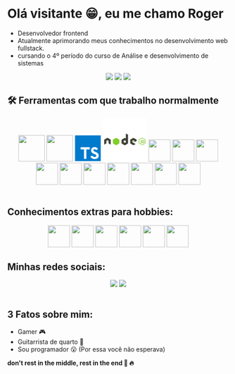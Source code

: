 
# Olá visitante :grin:, eu me chamo **Roger** 
- Desenvolvedor frontend
- Atualmente aprimorando meus conhecimentos no desenvolvimento web fullstack.
- cursando o 4º período do curso de Análise e desenvolvimento de sistemas

<div align="center">
  <img height="160em" src="https://github-readme-stats.vercel.app/api?username=RogerAlbuquerque&show_icons=true&theme=radical&include_all_commits=true&count_private=true"/>
  <img height="160em" src="https://github-readme-streak-stats.herokuapp.com/?user=RogerAlbuquerque&theme=radical&hide_border=false"/>
  <img height="160em" src="https://github-readme-stats.vercel.app/api/top-langs/?username=RogerAlbuquerque&layout=compact&langs_count=7&theme=radical"/>
</div>

    
## 🛠 **Ferramentas com que trabalho normalmente**

<div align="center">
     <img src="https://cdn.jsdelivr.net/gh/devicons/devicon/icons/react/react-original-wordmark.svg"                width="60" height="60"/>     
     <img src="https://cdn.jsdelivr.net/gh/devicons/devicon/icons/nextjs/nextjs-original-wordmark.svg"              width="60" height="60"/> 
     <img src="https://raw.githubusercontent.com/devicons/devicon/master/icons/typescript/typescript-original.svg"  width="60" height="60"/>
     <img src="https://raw.githubusercontent.com/devicons/devicon/master/icons/nodejs/nodejs-original-wordmark.svg" width="100" height="100"/>
     <img src="https://cdn.jsdelivr.net/gh/devicons/devicon/icons/express/express-original-wordmark.svg"            width="50" height="50"/>
     <img src="https://cdn.jsdelivr.net/gh/devicons/devicon/icons/mongodb/mongodb-original-wordmark.svg"            width="50" height="50"/>
     <img src="https://cdn.jsdelivr.net/gh/devicons/devicon/icons/mysql/mysql-original-wordmark.svg"                width="50" height="50"/>
     <img src="https://cdn.jsdelivr.net/gh/devicons/devicon/icons/docker/docker-original-wordmark.svg"              width="50" height="50"/>
     <img src="https://cdn.jsdelivr.net/gh/devicons/devicon/icons/npm/npm-original-wordmark.svg"                    width="50" height="50"/>
     <img src="https://cdn.jsdelivr.net/gh/devicons/devicon/icons/figma/figma-original.svg"                         width="50" height="50"/>
     <img src="https://cdn.jsdelivr.net/gh/devicons/devicon/icons/html5/html5-original.svg"                         width="50" height="50"/>           
     <img src="https://cdn.jsdelivr.net/gh/devicons/devicon/icons/css3/css3-original-wordmark.svg"                  width="50" height="50"/>     
     <img src="https://cdn.jsdelivr.net/gh/devicons/devicon/icons/bootstrap/bootstrap-original-wordmark.svg"        width="50" height="50"/> 
     <img src="https://cdn.jsdelivr.net/gh/devicons/devicon/icons/javascript/javascript-original.svg"               width="50" height="50"/>
    



</div>
<br>

## Conhecimentos extras para hobbies:

<div align="center"> 
     <img src="https://cdn.jsdelivr.net/gh/devicons/devicon/icons/php/php-original.svg"                     width="50" height="50"/>
     <img src="https://cdn.jsdelivr.net/gh/devicons/devicon/icons/apache/apache-original-wordmark.svg"      width="50" height="50"/>
     <img src="https://cdn.jsdelivr.net/gh/devicons/devicon/icons/mysql/mysql-original-wordmark.svg"        width="50" height="50"/>
     <img src="https://cdn.jsdelivr.net/gh/devicons/devicon/icons/linux/linux-original.svg"                 width="50" height="50"/>
     <img src="https://cdn.jsdelivr.net/gh/devicons/devicon/icons/c/c-original.svg"                         width="50" height="50"/>
     <img src="https://cdn.jsdelivr.net/gh/devicons/devicon/icons/cplusplus/cplusplus-original.svg"         width="50" height="50"/>
     
</div>

## Minhas redes sociais:
<div align="center"> 
<a href="https://instagram.com/estudahack" target="_blank"><img src="https://img.shields.io/badge/-Instagram-%23E4405F?style=for-the-badge&logo=instagram&logoColor=white" target="_blank"></a>
<a href="https://www.linkedin.com/in/roger-albuquerque" target="_blank"><img src="https://img.shields.io/badge/-LinkedIn-%230077B5?style=for-the-badge&logo=linkedin&logoColor=white" target="_blank"></a> 
</div> 

<br>

## 3 Fatos sobre mim:
   - Gamer :video_game:
   - Guitarrista de quarto :guitar:
   - Sou programador :open_mouth: (Por essa você não esperava)
   
 
**don't rest in the middle, rest in the end :triumph: :fire:**

          

